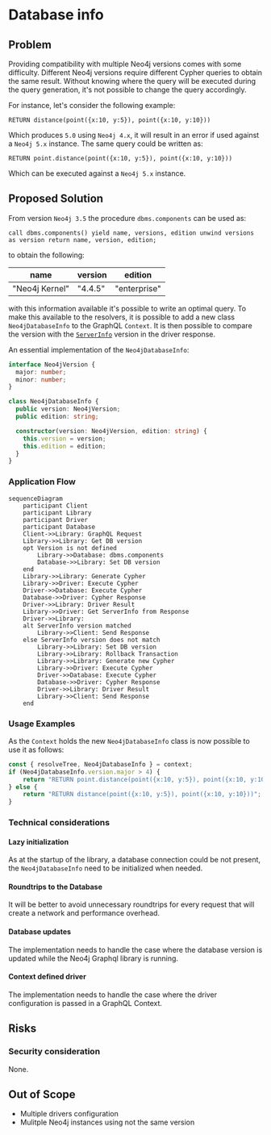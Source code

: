 # Database info

## Problem
Providing compatibility with multiple Neo4j versions comes with some difficulty.
Different Neo4j versions require different Cypher queries to obtain the same result. Without knowing where the query will be executed during the query generation, it's not possible to change the query accordingly.

For instance, let's consider the following example:
```cypher
RETURN distance(point({x:10, y:5}), point({x:10, y:10}))
```
Which produces `5.0` using `Neo4j 4.x`, it will result in an error if used against a `Neo4j 5.x` instance.
The same query could be written as:
```cypher
RETURN point.distance(point({x:10, y:5}), point({x:10, y:10}))
```
Which can be executed against a `Neo4j 5.x` instance.

## Proposed Solution
From version `Neo4j 3.5` the procedure `dbms.components` can be used as:
```cypher
call dbms.components() yield name, versions, edition unwind versions as version return name, version, edition;
```
to obtain the following:

|  name            |  version         |  edition         |
|  --------------  |  --------------  |  --------------  |
|  "Neo4j Kernel"  |  "4.4.5"         |  "enterprise"    |

with this information available it's possible to write an optimal query.
To make this available to the resolvers, it is possible to add a new class `Neo4jDatabaseInfo` to the GraphQL `Context`. It is then possible to compare the version with the [`ServerInfo`](https://neo4j.com/docs/api/javascript-driver/current/class/lib6/result-summary.js~ServerInfo.html) version in the driver response.

An essential implementation of the `Neo4jDatabaseInfo`: 
```typescript
interface Neo4jVersion {
  major: number;
  minor: number;
}

class Neo4jDatabaseInfo {
  public version: Neo4jVersion;
  public edition: string;

  constructor(version: Neo4jVersion, edition: string) {
    this.version = version;
    this.edition = edition;
  }
}
```

### Application Flow
```mermaid
sequenceDiagram
    participant Client
    participant Library
    participant Driver
    participant Database
    Client->>Library: GraphQL Request
    Library->>Library: Get DB version
    opt Version is not defined
        Library->>Database: dbms.components
        Database->>Library: Set DB version
    end
    Library->>Library: Generate Cypher
    Library->>Driver: Execute Cypher
    Driver->>Database: Execute Cypher
    Database->>Driver: Cypher Response
    Driver->>Library: Driver Result
    Library->>Driver: Get ServerInfo from Response
    Driver->>Library: 
    alt ServerInfo version matched
        Library->>Client: Send Response
    else ServerInfo version does not match
        Library->>Library: Set DB version
        Library->>Library: Rollback Transaction
        Library->>Library: Generate new Cypher
        Library->>Driver: Execute Cypher
        Driver->>Database: Execute Cypher
        Database->>Driver: Cypher Response
        Driver->>Library: Driver Result
        Library->>Client: Send Response
    end
```

### Usage Examples
As the `Context` holds the new `Neo4jDatabaseInfo` class is now possible to use it as follows:

```javascript
const { resolveTree, Neo4jDatabaseInfo } = context;
if (Neo4jDatabaseInfo.version.major > 4) {
    return "RETURN point.distance(point({x:10, y:5}), point({x:10, y:10}))";
} else {
    return "RETURN distance(point({x:10, y:5}), point({x:10, y:10}))";
}
```

### Technical considerations

#### Lazy initialization
As at the startup of the library, a database connection could be not present, the `Neo4jDatabaseInfo` need to be initialized when needed.

#### Roundtrips to the Database
It will be better to avoid unnecessary roundtrips for every request that will create a network and performance overhead.

#### Database updates
The implementation needs to handle the case where the database version is updated while the Neo4j Graphql library is running.

#### Context defined driver
The implementation needs to handle the case where the driver configuration is passed in a GraphQL Context.

## Risks

### Security consideration
None.

## Out of Scope
- Multiple drivers configuration
- Mulitple Neo4j instances using not the same version